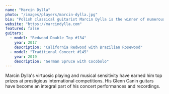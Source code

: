 ```yaml
---
name: "Marcin Dylla"
photo: "/images/players/marcin-dylla.jpg"
bio: "Polish classical guitarist Marcin Dylla is the winner of numerous international competitions and has performed as a soloist with orchestras around the world. His partnership with Glenn Canin began in 2017, and he regularly performs on Canin instruments in major concert venues."
website: "https://marcindylla.com"
featured: false
guitars:
  - model: "Redwood Double Top #134"
    year: 2017
    description: "California Redwood with Brazilian Rosewood"
  - model: "Traditional Concert #145"
    year: 2019
    description: "German Spruce with Cocobolo"
---
```


Marcin Dylla's virtuosic playing and musical sensitivity have earned him top prizes at prestigious international competitions. His Glenn Canin guitars have become an integral part of his concert performances and recordings.